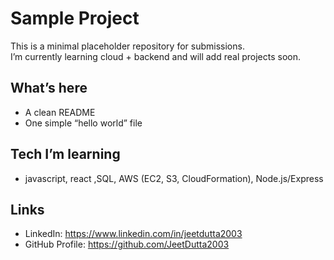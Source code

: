 # Sample Project

This is a minimal placeholder repository for submissions.  
I’m currently learning cloud + backend and will add real projects soon.

## What’s here
- A clean README
- One simple “hello world” file

## Tech I’m learning
- javascript, react ,SQL, AWS (EC2, S3, CloudFormation), Node.js/Express

## Links
- LinkedIn: https://www.linkedin.com/in/jeetdutta2003
- GitHub Profile: https://github.com/JeetDutta2003
